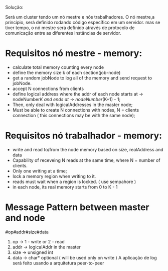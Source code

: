 Solução: 

Será um cluster tendo um nó mestre e nós trabalhadores. 
O nó mestre,a princípio, será definido rodando código específico em um servidor. 
mas se tiver tempo, o nó mestre será definido através de protocolo de comunicação entre as diferentes instâncias de servidor.

# Requisitos nó mestre - memory:
 - calculate total memory counting every node
 - define the memory size k of each section(job-node)
 - get a random jobNode to log all of the memory and send request to jobNode. 
 - accept N connections from clients
 - define logical address where the addr of each node starts at -> nodeNumber*K and ends at -> nodeNumber*(K+1) - 1;
 - Then, only deal with logicalAddresses in the master node;
 - Must be able to create N connections with nodes, N = clients connection ( this connections may be with the same node);

# Requisitos nó trabalhador - memory: 
 - write and read to/from the node memory based on size, realAddress and data
 - Capability of receveing N reads at the same time, where N = number of clients.
 - Only one writing at a time;
 - lock a memory region when writing to it.
 - reads must wait when a region is locked. ( use sempahore )
 - in each node, its real memory starts from 0 to K - 1

# Message Pattern between master and node
 #op#addr#size#data
 1. op -> 1 - write or 2 - read 
 2. addr -> logicalAddr in the master
 3. size -> unsigned int
 4. data -> char* optional ( will be used only on write )
A aplicação de log será feito usando a arquitetura peer-to-peer
